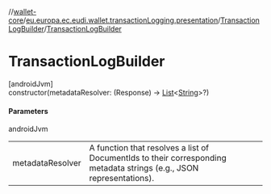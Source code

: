 //[wallet-core](../../../index.md)/[eu.europa.ec.eudi.wallet.transactionLogging.presentation](../index.md)/[TransactionLogBuilder](index.md)/[TransactionLogBuilder](-transaction-log-builder.md)

# TransactionLogBuilder

[androidJvm]\
constructor(metadataResolver: (Response) -&gt; [List](https://kotlinlang.org/api/latest/jvm/stdlib/kotlin-stdlib/kotlin.collections/-list/index.html)&lt;[String](https://kotlinlang.org/api/latest/jvm/stdlib/kotlin-stdlib/kotlin/-string/index.html)&gt;?)

#### Parameters

androidJvm

| | |
|---|---|
| metadataResolver | A function that resolves a list of DocumentIds to their corresponding metadata strings (e.g., JSON representations). |
